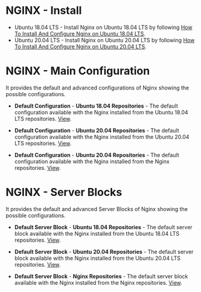 # NGINX - Install

* Ubuntu 18.04 LTS - Install Nginx on Ubuntu 18.04 LTS by following [How To Install And Configure Nginx on Ubuntu 18.04 LTS](https://nginx.tutorials24x7.com/blog/how-to-install-and-configure-nginx-on-ubuntu-18-04-lts).
* Ubuntu 20.04 LTS - Install Nginx on Ubuntu 20.04 LTS by following [How To Install And Configure Nginx on Ubuntu 20.04 LTS](https://nginx.tutorials24x7.com/blog/how-to-install-and-configure-nginx-on-ubuntu-20-04-lts).

# NGINX - Main Configuration
It provides the default and advanced configurations of Nginx showing the possible configurations.

* **Default Configuration** - **Ubuntu 18.04 Repositories** - The default configuration available with the Nginx installed from the Ubuntu 18.04 LTS repositories. [View](https://github.com/tutorials24x7/nginx-server-blocks/blob/master/nginx-conf-ubuntu-18-04.txt).

* **Default Configuration** - **Ubuntu 20.04 Repositories** - The default configuration available with the Nginx installed from the Ubuntu 20.04 LTS repositories. [View](https://github.com/tutorials24x7/nginx-server-blocks/blob/master/nginx-conf-ubuntu-20-04.txt).

* **Default Configuration** - **Ubuntu 20.04 Repositories** - The default configuration available with the Nginx installed from the Nginx repositories. [View](https://github.com/tutorials24x7/nginx-server-blocks/blob/master/nginx-repo-conf-ubuntu.txt).

# NGINX - Server Blocks
It provides the default and advanced Server Blocks of Nginx showing the possible configurations.

* **Default Server Block** - **Ubuntu 18.04 Repositories** - The default server block available with the Nginx installed from the Ubuntu 18.04 LTS repositories. [View](https://github.com/tutorials24x7/nginx-server-blocks/blob/master/nginx-default-server-block-ubuntu-18-04.txt).

* **Default Server Block** - **Ubuntu 20.04 Repositories** - The default server block available with the Nginx installed from the Ubuntu 20.04 LTS repositories. [View](https://github.com/tutorials24x7/nginx-server-blocks/blob/master/nginx-default-server-block-ubuntu-20-04.txt).

* **Default Server Block** - **Nginx Repositories** - The default server block available with the Nginx installed from the Nginx repositories. [View](https://github.com/tutorials24x7/nginx-server-blocks/blob/master/nginx-repo-default-server-block-ubuntu.txt).
